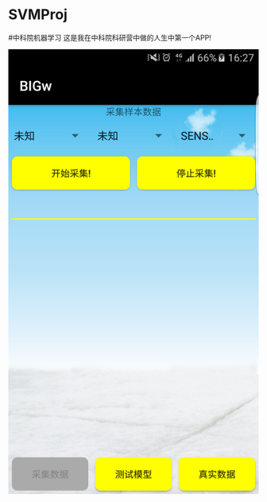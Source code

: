# SVMProj
#中科院机器学习
  这是我在中科院科研营中做的人生中第一个APP!


![cmd-markdown-logo](https://github.com/ithuze/SVMProj/blob/master/shots/a1.png)
